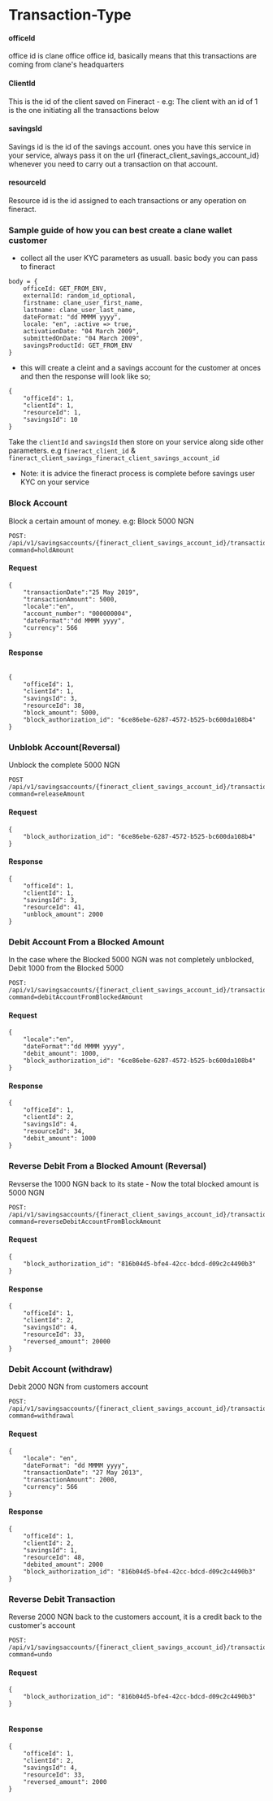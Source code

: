 # Transaction-Type
#### officeId
office id is clane office office id, basically means that this transactions are coming from clane's headquarters

#### ClientId
This is the id of the client saved on Fineract - e.g: The client with an id of 1 is the one initiating all the transactions below

#### savingsId
Savings id is the id of the savings account. ones you have this service in your service, always pass it on the url {fineract_client_savings_account_id} whenever you need to carry out a transaction on that account.

#### resourceId
Resource id is the id assigned to each transactions or any operation on fineract. 

### Sample guide of how you can best create a clane wallet customer

- collect all the user KYC parameters as usuall.
basic body you can pass to fineract
```
body = {
	officeId: GET_FROM_ENV,
	externalId: random_id_optional,
	firstname: clane_user_first_name,
	lastname: clane_user_last_name,
	dateFormat: "dd MMMM yyyy",
	locale: "en", :active => true,
	activationDate: "04 March 2009",
	submittedOnDate: "04 March 2009",
	savingsProductId: GET_FROM_ENV
}
```
- this will create a cleint and a savings account for the customer at onces and then the response will look like so;
```
{
	"officeId": 1,
	"clientId": 1,
	"resourceId": 1,
	"savingsId": 10
}
```
Take the `clientId` and `savingsId` then store on your service along side other parameters. e.g `fineract_client_id` & `fineract_client_savings_fineract_client_savings_account_id`
- Note: it is advice the fineract process is complete before savings user KYC on your service


### Block Account
Block a certain amount of money. e.g: Block 5000 NGN
```
POST: /api/v1/savingsaccounts/{fineract_client_savings_account_id}/transactions?command=holdAmount
```
#### Request
```
{
	"transactionDate":"25 May 2019",
	"transactionAmount": 5000,
	"locale":"en",
	"account_number": "000000004",
	"dateFormat":"dd MMMM yyyy",
	"currency": 566
}
```
#### Response
```

{
	"officeId": 1,
	"clientId": 1,
	"savingsId": 3,
	"resourceId": 38,
	"block_amount": 5000,
	"block_authorization_id": "6ce86ebe-6287-4572-b525-bc600da108b4"
}
```

### Unblobk Account(Reversal)
Unblock the complete 5000 NGN
```
POST /api/v1/savingsaccounts/{fineract_client_savings_account_id}/transactions/{resourceId}?command=releaseAmount
```
#### Request 
```
{
	"block_authorization_id": "6ce86ebe-6287-4572-b525-bc600da108b4"
}
```
#### Response
```
{
	"officeId": 1,
	"clientId": 1,
	"savingsId": 3,
	"resourceId": 41,
	"unblock_amount": 2000
}
```

### Debit Account From a Blocked Amount
In the case where the Blocked 5000 NGN was not completely unblocked, Debit 1000 from the Blocked 5000
```
POST: /api/v1/savingsaccounts/{fineract_client_savings_account_id}/transactions?command=debitAccountFromBlockedAmount
```
#### Request
```
{
	"locale":"en",
	"dateFormat":"dd MMMM yyyy",
	"debit_amount": 1000,
	"block_authorization_id": "6ce86ebe-6287-4572-b525-bc600da108b4"
}
```
#### Response
```
{
	"officeId": 1,
	"clientId": 2,
	"savingsId": 4,
	"resourceId": 34,
	"debit_amount": 1000
}
```
### Reverse Debit From a Blocked Amount (Reversal)
Revserse the 1000 NGN back to its state - Now the total blocked amount is 5000 NGN
```
POST: /api/v1/savingsaccounts/{fineract_client_savings_account_id}/transactions/{resourceId}?command=reverseDebitAccountFromBlockAmount
```
#### Request
```
{
	"block_authorization_id": "816b04d5-bfe4-42cc-bdcd-d09c2c4490b3"
}
```
#### Response
```
{
	"officeId": 1,
	"clientId": 2,
	"savingsId": 4,
	"resourceId": 33,
	"reversed_amount": 20000
}
```

### Debit Account (withdraw)
Debit 2000 NGN from customers account
```
POST: /api/v1/savingsaccounts/{fineract_client_savings_account_id}/transactions?command=withdrawal
```
#### Request
```
{
	"locale": "en",
	"dateFormat": "dd MMMM yyyy",
	"transactionDate": "27 May 2013",
	"transactionAmount": 2000,
	"currency": 566
}

```
#### Response
```
{
	"officeId": 1,
	"clientId": 2,
	"savingsId": 1,
	"resourceId": 48,
	"debited_amount": 2000
	"block_authorization_id": "816b04d5-bfe4-42cc-bdcd-d09c2c4490b3"
}
```

### Reverse Debit Transaction
Reverse 2000 NGN back to the customers account, it is a credit back to the customer's account
```
POST: /api/v1/savingsaccounts/{fineract_client_savings_account_id}/transactions/{resourceId}?command=undo
```
#### Request
```
{
	"block_authorization_id": "816b04d5-bfe4-42cc-bdcd-d09c2c4490b3"
}


```
#### Response
```
{
	"officeId": 1,
	"clientId": 2,
	"savingsId": 4,
	"resourceId": 33,
	"reversed_amount": 2000
}

```



















